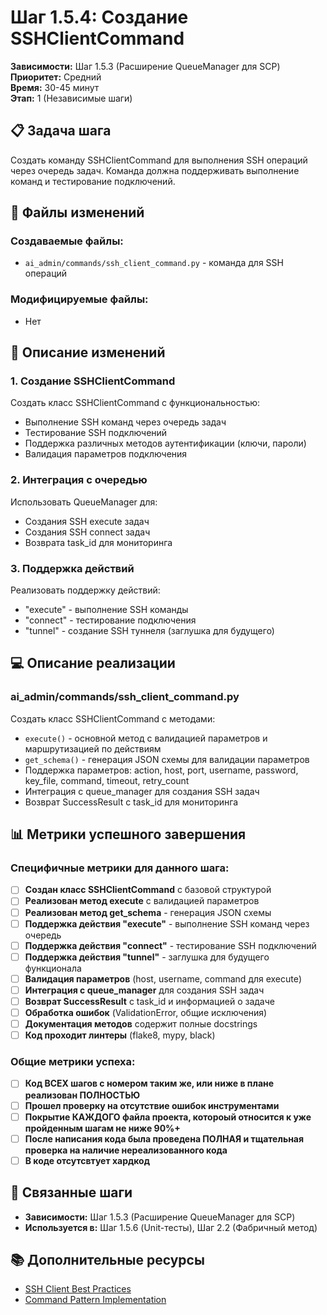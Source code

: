 # Шаг 1.5.4: Создание SSHClientCommand

**Зависимости:** Шаг 1.5.3 (Расширение QueueManager для SCP)  
**Приоритет:** Средний  
**Время:** 30-45 минут  
**Этап:** 1 (Независимые шаги)

## 📋 Задача шага

Создать команду SSHClientCommand для выполнения SSH операций через очередь задач. Команда должна поддерживать выполнение команд и тестирование подключений.

## 📁 Файлы изменений

### Создаваемые файлы:
- `ai_admin/commands/ssh_client_command.py` - команда для SSH операций

### Модифицируемые файлы:
- Нет

## 🔧 Описание изменений

### 1. Создание SSHClientCommand
Создать класс SSHClientCommand с функциональностью:
- Выполнение SSH команд через очередь задач
- Тестирование SSH подключений
- Поддержка различных методов аутентификации (ключи, пароли)
- Валидация параметров подключения

### 2. Интеграция с очередью
Использовать QueueManager для:
- Создания SSH execute задач
- Создания SSH connect задач
- Возврата task_id для мониторинга

### 3. Поддержка действий
Реализовать поддержку действий:
- "execute" - выполнение SSH команды
- "connect" - тестирование подключения
- "tunnel" - создание SSH туннеля (заглушка для будущего)

## 💻 Описание реализации

### ai_admin/commands/ssh_client_command.py
Создать класс SSHClientCommand с методами:
- `execute()` - основной метод с валидацией параметров и маршрутизацией по действиям
- `get_schema()` - генерация JSON схемы для валидации параметров
- Поддержка параметров: action, host, port, username, password, key_file, command, timeout, retry_count
- Интеграция с queue_manager для создания SSH задач
- Возврат SuccessResult с task_id для мониторинга

## 📊 Метрики успешного завершения

### Специфичные метрики для данного шага:
- [ ] **Создан класс SSHClientCommand** с базовой структурой
- [ ] **Реализован метод execute** с валидацией параметров
- [ ] **Реализован метод get_schema** - генерация JSON схемы
- [ ] **Поддержка действия "execute"** - выполнение SSH команд через очередь
- [ ] **Поддержка действия "connect"** - тестирование SSH подключений
- [ ] **Поддержка действия "tunnel"** - заглушка для будущего функционала
- [ ] **Валидация параметров** (host, username, command для execute)
- [ ] **Интеграция с queue_manager** для создания SSH задач
- [ ] **Возврат SuccessResult** с task_id и информацией о задаче
- [ ] **Обработка ошибок** (ValidationError, общие исключения)
- [ ] **Документация методов** содержит полные docstrings
- [ ] **Код проходит линтеры** (flake8, mypy, black)

### Общие метрики успеха:
- [ ] **Код ВСЕХ шагов с номером таким же, или ниже в плане реализован ПОЛНОСТЬЮ**
- [ ] **Прошел проверку на отсутствие ошибок инструментами**
- [ ] **Покрытие КАЖДОГО файла проекта, котороый относится к уже пройденным шагам не ниже 90%+**
- [ ] **После написания кода была проведена ПОЛНАЯ и тщательная проверка на наличие нереализованного кода**
- [ ] **В коде отсутсвтует хардкод**

## 🔗 Связанные шаги

- **Зависимости:** Шаг 1.5.3 (Расширение QueueManager для SCP)
- **Используется в:** Шаг 1.5.6 (Unit-тесты), Шаг 2.2 (Фабричный метод)

## 📚 Дополнительные ресурсы

- [SSH Client Best Practices](https://www.ssh.com/academy/ssh/client)
- [Command Pattern Implementation](https://refactoring.guru/design-patterns/command)
